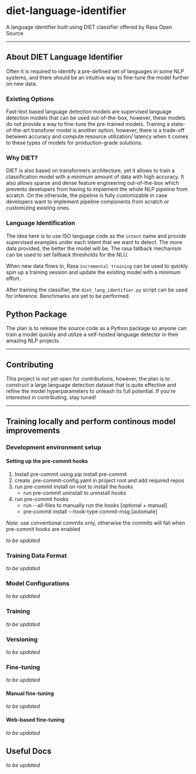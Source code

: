 # diet-language-identifier
A language identifier built using DIET classifier offered by Rasa Open Source

---

## About DIET Language Identifier
Often it is required to identify a pre-defined set of languages in some NLP systems, and there should be an intuitive way to fine-tune the model further on new data. 

### Existing Options
Fast-text based language detection models are supervised language detection models that can be used out-of-the-box, however, these models do not provide a way to fine-tune the pre-trained models. Training a state-of-the-art transforer model is another option, however, there is a trade-off between accuracy and compute resource utilization/ latency when it comes to these types of models for production-grade solutions.

### Why DIET?
DIET is also based on transformers architecture, yet it allows to train a classification model with a minimum amount of data with high accuracy. It also allows sparse and dense feature engineering out-of-the-box which prevents developers from having to implement the whole NLP pipeline from scratch. On the otherside, the pipeline is fully customizable in case developers want to implement pipeline components from scratch or customizing existing ones.

### Language Identification
The idea here is to use ISO language code as the `intent` name and provide supervised examples under each intent that we want to detect. The more data provided, the better the model will be. The rasa fallback mechanism can be used to set fallback thresholds for the NLU.

When new data flows in, Rasa `incremental training` can be used to quickly spin up a training session and update the existing model with a minimum effort.

After training the classifier, the `diet_lang_identifier.py` script can be used for inference. Benchmarks are yet to be performed.

## Python Package
The plan is to release the source code as a Python package so anyone can train a model quickly and utilize a self-hosted language detector in their amazing NLP projects.

---

## Contributing
This project is not yet open for contributions, however, the plan is to construct a large language detection dataset that is quite effective and refine the model hyperparameters to unleash its full potential. If you're interested in contributing, stay tuned!

---

## Training locally and perform continous model improvements
### Development environment setup
#### Setting up the pre-commit hooks
1. Install pre-commit using pip install pre-commit
2. create .pre-commit-config.yaml in project root and add required repos
3. run pre-commit install on root to install the hooks
   - run pre-commit uninstall to uninstall hooks
4. run pre-commit hooks
   - run --all-files to manually run the hooks [optional + manual]
   - pre-commit install --hook-type commit-msg [automate]

_Note:_ use conventional commits only, otherwise the commits will fail when pre-commit hooks are enabled

_to be updated_
  
### Training Data Format
_to be updated_  

### Model Configurations
_to be updated_

### Training
_to be updated_

### Versioning
_to be updated_

### Fine-tuning
_to be updated_

#### Manual fine-tuning 
_to be updated_

#### Web-based fine-tuning
_to be updated_

## Useful Docs
_to be updated_
